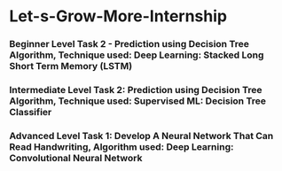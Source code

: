 # Let-s-Grow-More-Internship
### Beginner Level Task 2 - Prediction using Decision Tree Algorithm, Technique used: Deep Learning: Stacked Long Short Term Memory (LSTM)
### Intermediate Level Task 2: Prediction using Decision Tree Algorithm, Technique used: Supervised ML: Decision Tree Classifier
### Advanced Level Task 1: Develop A Neural Network That Can Read Handwriting, Algorithm used: Deep Learning: Convolutional Neural Network
